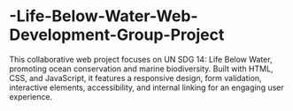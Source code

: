 # -Life-Below-Water-Web-Development-Group-Project
This collaborative web project focuses on UN SDG 14: Life Below Water, promoting ocean conservation and marine biodiversity. Built with HTML, CSS, and JavaScript, it features a responsive design, form validation, interactive elements, accessibility, and internal linking for an engaging user experience.
